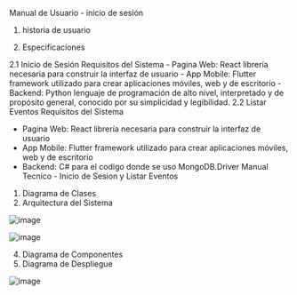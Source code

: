 Manual de Usuario - inicio de sesión
1. historia de usuario

2. Especificaciones

   
2.1 Inicio de Sesión
    Requisitos del Sistema
     - Pagina Web: React librería necesaria para construir la interfaz de usuario
     - App Mobile: Flutter framework utilizado para crear aplicaciones móviles, web y de escritorio
     - Backend: Python lenguaje de programación de alto nivel, interpretado y de propósito general, conocido por su 
       simplicidad y legibilidad.
   2.2 Listar Eventos
  Requisitos del Sistema
   - Pagina Web: React librería necesaria para construir la interfaz de usuario
- App Mobile: Flutter framework utilizado para crear aplicaciones móviles, web y de escritorio
- Backend: C# para el codigo donde se uso MongoDB.Driver
Manual Tecnico - Inicio de Sesion y Listar Eventos
1. Diagrama de Clases
2. Arquitectura del Sistema

![image](https://github.com/user-attachments/assets/dd77e382-fdfa-4fa1-bca5-a063327f6d81)

![image](https://github.com/user-attachments/assets/fcf08d28-ad30-44d4-873a-b3b4ec800ba1)

4. Diagrama de Componentes
5. Diagrama de Despliegue

![image](https://github.com/user-attachments/assets/c5c7cde7-e325-4921-91e2-2de372012335)

